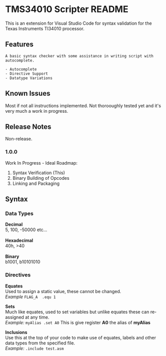 # TMS34010 Scripter README

This is an extension for Visual Studio Code for syntax validation for the Texas Instruments TI34010 processor.

## Features

    A basic syntax checker with some assistance in writing script with autocomplete.

    - Autocomplete
    - Directive Support
    - Datatype Variations


## Known Issues

Most if not all instructions implemented. Not thorooughly tested yet and it's very much a work in progress.

## Release Notes

 Non-release.
 
 ### 1.0.0

Work In Progress - Ideal Roadmap:
1. Syntax Verification (This)
2. Binary Building of Opcodes
3. Linking and Packaging
 
## Syntax

### Data Types
**Decimal**<br>
5, 100, -50000 etc...<br><br>
**Hexadecimal**<br>
40h, >40<br><br>
**Binary**<br>
b1001, b10101010

 ### Directives
**Equates**<br>
Used to assign a static value, these cannot be changed.<br>
*Example* `FLAG_A  .equ 1`

**Sets**<br>
Much like equates, used to set variables but unlike equates these can re-assigned at any time.<br>
*Example:* `myAlias .set A0` This is give register **A0** the alias of **myAlias**

**Inclusions**<br>
Use this at the top of your code to make use of equates, labels and other data types from the specified file.<br>
*Example:* `.include test.asm`
